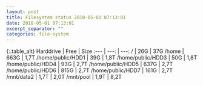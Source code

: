 ```yaml
---
layout: post
title: Filesystem status 2018-05-01 07:13:01
date: 2018-05-01 07:13:01
excerpt_separator: ""
categories: file-system
---
```

{:.table_alt}
Harddrive | Free | Size
:--- | ---: | ---:
/ | 26G | 37G
/home | 663G | 1,7T
/home/public/HDD1 | 39G | 1,8T
/home/public/HDD3 | 50G | 1,8T
/home/public/HDD4 | 93G | 2,7T
/home/public/HDD5 | 637G | 2,7T
/home/public/HDD6 | 815G | 2,7T
/home/public/HDD7 | 161G | 2,7T
/mnt/data2 | 1,7T | 2,0T
/mnt/pool | 1,9T | 8,2T
